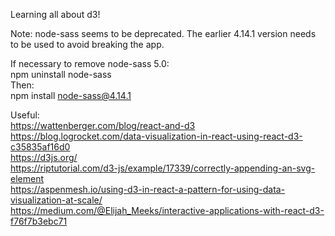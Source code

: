 Learning all about d3!

Note: node-sass seems to be deprecated. The earlier 4.14.1 version needs to be used to avoid breaking the app. 

If necessary to remove node-sass 5.0:  
npm uninstall node-sass  
Then:  
npm install node-sass@4.14.1

Useful:  
https://wattenberger.com/blog/react-and-d3  
https://blog.logrocket.com/data-visualization-in-react-using-react-d3-c35835af16d0  
https://d3js.org/  
https://riptutorial.com/d3-js/example/17339/correctly-appending-an-svg-element  
https://aspenmesh.io/using-d3-in-react-a-pattern-for-using-data-visualization-at-scale/  
https://medium.com/@Elijah_Meeks/interactive-applications-with-react-d3-f76f7b3ebc71